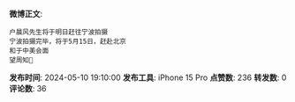 **微博正文**: 
```
户晨风先生将于明日赶往宁波拍摄
宁波拍摄完毕，将于5月15日，赶赴北京
和于中美会面
望周知🙏
```
**发布时间**: 2024-05-10 19:10:00
**发布工具**: iPhone 15 Pro
**点赞数**: 236
**转发数**: 0
**评论数**: 36
